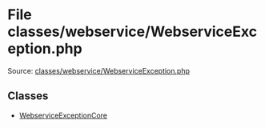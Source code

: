 File classes/webservice/WebserviceException.php
=========

Source: [classes/webservice/WebserviceException.php](https://github.com/PrestaShop/PrestaShop/blob/1.5.0.1/classes/webservice/WebserviceException.php)


Classes
-------

* [WebserviceExceptionCore](class.WebserviceExceptionCore.md)

